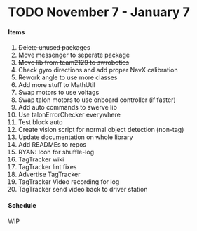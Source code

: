 # TODO November 7 - January 7

#### Items
1. ~~Delete unused packages~~
2. Move messenger to seperate package
3. ~~Move lib from team2129 to swrobotics~~
4. Check gyro directions and add proper NavX calibration
5. Rework angle to use more classes
6. Add more stuff to MathUtil
7. Swap motors to use voltags
8. Swap talon motors to use onboard controller (if faster)
9. Add auto commands to swerve lib
10. Use talonErrorChecker everywhere
11. Test block auto
12. Create vision script for normal object detection (non-tag)
13. Update documentation on whole library
14. Add READMEs to repos
15. RYAN: Icon for shuffle-log
16. TagTracker wiki
17. TagTracker lint fixes
18. Advertise TagTracker
19. TagTracker Video recording for log
20. TagTracker send video back to driver station

#### Schedule
WIP
